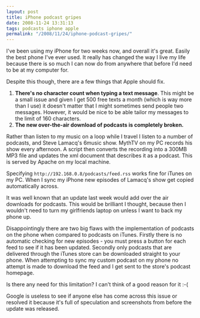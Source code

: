 ```yaml
---
layout: post
title: iPhone podcast gripes
date: 2008-11-24 13:31:13
tags: podcasts iphone apple
permalink: "/2008/11/24/iphone-podcast-gripes/"
---
```

I've been using my iPhone for two weeks now, and overall it's great. Easily the best phone I've ever used.
It really has changed the way I live my life because there is so much I can now do from anywhere that
before I'd need to be at my computer for.

Despite this though, there are a few things that Apple should fix.

1. **There's no character count when typing a text message**.
 This might be a small issue and given I get 500 free texts a month (which is way more than I use) it doesn't
 matter that I might sometimes send people two messages. However, it would be nice to be able tailor my
 messages to the limit of 160 characters.
1. **The new over-the-air download of podcasts is completely broken.**

Rather than listen to my music on a loop while I travel I listen to a number of podcasts,
and Steve Lamacq's 6music show. MythTV on my PC records his show every afternoon. A script
then converts the recording into a 300MB MP3 file and updates the xml document that describes
it as a podcast. This is served by Apache on my local machine.
<!--more-->

Specifying `http://192.168.0.8/podcasts/feed.rss` works fine for iTunes on my PC. When I sync my
iPhone new episodes of Lamacq's show get copied automatically across.

It was well known that an update last week would add over the air downloads for podcasts. This
would be brilliant I thought, because then I wouldn't need to turn my girlfriends laptop on
unless I want to back my phone up.

Disappointingly there are two big flaws with the implementation of podcasts on the phone when
compared to podcasts on iTunes. Firstly there is no automatic checking for new episodes - you
must press a button for each feed to see if it has been updated. Secondly only podcasts that
are delivered through the iTunes store can be downloaded straight to your phone. When attempting
to sync my custom podcast on my phone no attempt is made to download the feed and I get sent to
the store's podcast homepage.

Is there any need for this limitation? I can't think of a good reason for it :-(

Google is useless to see if anyone else has come across this issue or resolved it because it's
full of speculation and screenshots from before the update was released.
